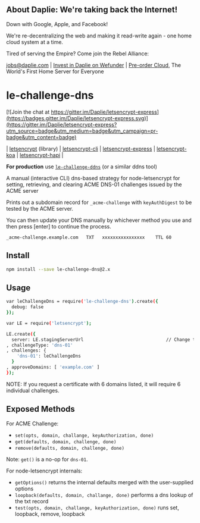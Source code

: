 <!-- AD_TPL_BEGIN -->

About Daplie: We're taking back the Internet!
--------------

Down with Google, Apple, and Facebook!

We're re-decentralizing the web and making it read-write again - one home cloud system at a time.

Tired of serving the Empire? Come join the Rebel Alliance:

<a href="mailto:jobs@daplie.com">jobs@daplie.com</a> | [Invest in Daplie on Wefunder](https://daplie.com/invest/) | [Pre-order Cloud](https://daplie.com/preorder/), The World's First Home Server for Everyone

<!-- AD_TPL_END -->

le-challenge-dns
================

[![Join the chat at https://gitter.im/Daplie/letsencrypt-express](https://badges.gitter.im/Daplie/letsencrypt-express.svg)](https://gitter.im/Daplie/letsencrypt-express?utm_source=badge&utm_medium=badge&utm_campaign=pr-badge&utm_content=badge)

| [letsencrypt](https://github.com/Daplie/node-letsencrypt) (library)
| [letsencrypt-cli](https://github.com/Daplie/letsencrypt-cli)
| [letsencrypt-express](https://github.com/Daplie/letsencrypt-express)
| [letsencrypt-koa](https://github.com/Daplie/letsencrypt-koa)
| [letsencrypt-hapi](https://github.com/Daplie/letsencrypt-hapi)
|

**For production** use [`le-challenge-ddns`](https://github.com/Daplie/le-challenge-ddns) (or a similar ddns tool)

A manual (interactive CLI) dns-based strategy for node-letsencrypt for setting, retrieving,
and clearing ACME DNS-01 challenges issued by the ACME server

Prints out a subdomain record for `_acme-challenge` with `keyAuthDigest`
to be tested by the ACME server.

You can then update your DNS manually by whichever method you use and then
press [enter] to continue the process.

```
_acme-challenge.example.com   TXT   xxxxxxxxxxxxxxxx    TTL 60
```

Install
-------

```bash
npm install --save le-challenge-dns@2.x
```

Usage
-----

```bash
var leChallengeDns = require('le-challenge-dns').create({
  debug: false
});

var LE = require('letsencrypt');

LE.create({
  server: LE.stagingServerUrl                               // Change to LE.productionServerUrl in production
, challengeType: 'dns-01'
, challenges: {
    'dns-01': leChallengeDns
  }
, approveDomains: [ 'example.com' ]
});
```

NOTE: If you request a certificate with 6 domains listed,
it will require 6 individual challenges.

Exposed Methods
---------------

For ACME Challenge:

* `set(opts, domain, challange, keyAuthorization, done)`
* `get(defaults, domain, challenge, done)`
* `remove(defaults, domain, challenge, done)`

Note: `get()` is a no-op for `dns-01`.

For node-letsencrypt internals:

* `getOptions()` returns the internal defaults merged with the user-supplied options
* `loopback(defaults, domain, challange, done)` performs a dns lookup of the txt record
* `test(opts, domain, challange, keyAuthorization, done)` runs set, loopback, remove, loopback
